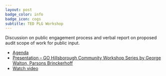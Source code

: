 ```yaml
---
layout: post
badge_color: info
badge_icon: cogs
subtitle: TED PLG Workshop
---
```


Discussion on public engagement process and verbal report on proposed audit scope of work for public input.

* [Agenda](http://www.hillsboroughcounty.org/DocumentCenter/View/14662 )
* [Presentation – GO Hillsborough Community Workshop Series by George Walton, Parsons Brinckerhoff](http://www.hillsboroughcounty.org/DocumentCenter/View/14663 )
* [Watch video](http://65.49.32.144/Hillsborough/1cdf6d18-6c62-4495-bdf4-b425ac26ed51/Trans_Econ_Dev_PG_CC_3_5_2015/presentation_file/mgpresenter.html?Stream=low )
